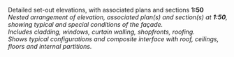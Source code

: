 <span class="transform-to-uppercase">Detailed set-out elevations, with associated plans and sections **1:50**</span><br>_Nested arrangement of elevation, associated plan(s) and section(s) at **1:50**, showing typical and special conditions of the façade._<br>_Includes cladding, windows, curtain walling, shopfronts, roofing._<br>_Shows typical configurations and composite interface with roof, ceilings, floors and internal partitions._
